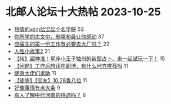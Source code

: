 # 北邮人论坛十大热帖 2023-10-25

- [热情的xdm给宝起个名字呀](https://bbs.byr.cn/article/Talking/6403542) 53
- [你所学的古文中，有哪句最让你感动](https://bbs.byr.cn/article/Poetry/26456) 37
- [应届生的第一份工作有必要去大厂吗？](https://bbs.byr.cn/article/WorkLife/1205945) 22
- [人性小故事2](https://bbs.byr.cn/article/Feeling/3203872) 21
- [【转】超神准！星座小王子独创的新型占卜、來一起試玩一下！](https://bbs.byr.cn/article/Constellations/326533) 15
- [【问题】工作后想读在职博，有什么地方推荐吗](https://bbs.byr.cn/article/Job/2197778) 11
- [健身大佬们求助](https://bbs.byr.cn/article/Gymnasium/120664) 11
- [【徒步】【交友】10.28香八拉](https://bbs.byr.cn/article/Friends/2046850) 11
- [好像事情有点大条](https://bbs.byr.cn/article/Picture/3352618) 9
- [有人了解中行河南的待遇吗？](https://bbs.byr.cn/article/Henan/391209) 8



